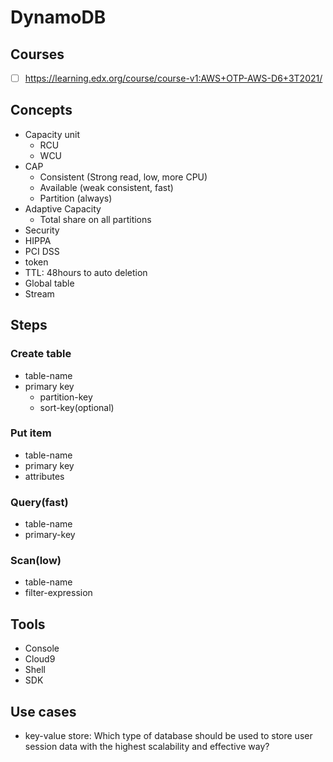 # DynamoDB

## Courses
- [ ] https://learning.edx.org/course/course-v1:AWS+OTP-AWS-D6+3T2021/
## Concepts
- Capacity unit
  - RCU
  - WCU
- CAP
  - Consistent (Strong read, low, more CPU)
  - Available (weak consistent, fast)
  - Partition (always)   
- Adaptive Capacity
  - Total share on all partitions 
- Security
 - HIPPA
 - PCI DSS
 - token
- TTL: 48hours to auto deletion
- Global table
- Stream
## Steps
### Create table
- table-name
- primary key
  - partition-key
  - sort-key(optional)
### Put item
- table-name
- primary key
- attributes
### Query(fast)
- table-name
- primary-key
### Scan(low)
- table-name
- filter-expression

## Tools
- Console
- Cloud9
- Shell
- SDK
## Use cases
- key-value store: Which type of database should be used to store user session data with the highest scalability and effective way?
